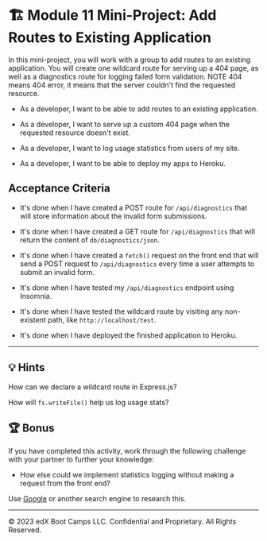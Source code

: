 # 🏗️ Module 11 Mini-Project: Add Routes to Existing Application

In this mini-project, you will work with a group to add routes to an existing application.
You will create one wildcard route for serving up a 404 page, as well as a diagnostics route for logging failed form validation.
NOTE
404 means 404 error, it means that the server couldn't find the requested resource.

- As a developer, I want to be able to add routes to an existing application.

- As a developer, I want to serve up a custom 404 page when the requested resource doesn't exist.

- As a developer, I want to log usage statistics from users of my site.

- As a developer, I want to be able to deploy my apps to Heroku.

## Acceptance Criteria

<!-- - It's done when I have created a wildcard route in `server.js` that will send the users to a 404 page.

- It's done when I have created a custom `404.html` page for my wildcard route to serve. -->

- It's done when I have created a POST route for `/api/diagnostics` that will store information about the invalid form submissions.

- It's done when I have created a GET route for `/api/diagnostics` that will return the content of `db/diagnostics/json`.

- It's done when I have created a `fetch()` request on the front end that will send a POST request to `/api/diagnostics` every time a user attempts to submit an invalid form.

- It's done when I have tested my `/api/diagnostics` endpoint using Insomnia.

- It's done when I have tested the wildcard route by visiting any non-existent path, like `http://localhost/test`.

- It's done when I have deployed the finished application to Heroku.

---

## 💡 Hints

How can we declare a wildcard route in Express.js?

How will `fs.writeFile()` help us log usage stats?

## 🏆 Bonus

If you have completed this activity, work through the following challenge with your partner to further your knowledge:

- How else could we implement statistics logging without making a request from the front end?

Use [Google](https://www.google.com) or another search engine to research this.

---

© 2023 edX Boot Camps LLC. Confidential and Proprietary. All Rights Reserved.
